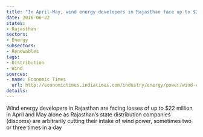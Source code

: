 ```yaml
---
title: "In April-May, wind energy developers in Rajasthan face up to $20 million in losses"
date: 2016-06-22
states:
- Rajasthan
sectors:
- Energy
subsectors:
- Renewables
tags:
- Distribution
- Wind
sources:
- name: Economic Times
  url: http://economictimes.indiatimes.com/industry/energy/power/wind-energy-developers-in-rajasthan-face-losses-as-discoms-curtail-intake/articleshow/52787510.cms
details:
---
```


Wind energy developers in Rajasthan are facing losses of up to $22 million in April and May alone as Rajasthan’s state distribution companies (discoms) are arbitrarily cutting their intake of wind power, sometimes two or three times in a day

